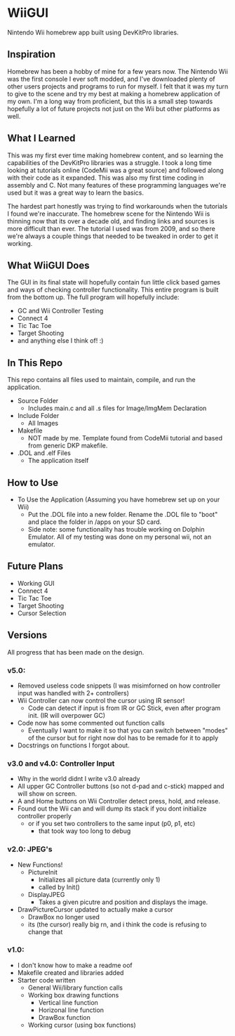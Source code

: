# WiiGUI
Nintendo Wii homebrew app built using DevKitPro libraries.
## Inspiration
Homebrew has been a hobby of mine for a few years now. The Nintendo Wii was the first console I ever soft modded, and I've downloaded plenty of other users projects and programs to run for myself. I felt that it was my turn to give to the scene and try my best at making a homebrew application of my own. I'm a long way from proficient, but this is a small step towards hopefully a lot of future projects not just on the Wii but other platforms as well.

## What I Learned
This was my first ever time making homebrew content, and so learning the capabilities of the DevKitPro libraries was a struggle. I took a long time looking at tutorials online (CodeMii was a great source) and followed along with their code as it expanded. This was also my first time coding in assembly and C. Not many features of these programming languages we're used but it was a great way to learn the basics.

The hardest part honestly was trying to find workarounds when the tutorials I found we're inaccurate. The homebrew scene for the Nintendo Wii is thinning now that its over a decade old, and finding links and sources is more difficult than ever. The tutorial I used was from 2009, and so there we're always a couple things that needed to be tweaked in order to get it working.

## What WiiGUI Does
The GUI in its final state will hopefully contain fun little click based games and ways of checking controller functionality. This entire program is built from the bottom up. The full program will hopefully include:
- GC and Wii Controller Testing
- Connect 4
- Tic Tac Toe
- Target Shooting
- and anything else I think of! :)

## In This Repo
This repo contains all files used to maintain, compile, and run the application.
- Source Folder
  - Includes main.c and all .s files for Image/ImgMem Declaration
- Include Folder
  - All Images
- Makefile
  - NOT made by me. Template found from CodeMii tutorial and based from generic DKP makefile.
- .DOL and .elf Files
  - The application itself
  
## How to Use
- To Use the Application (Assuming you have homebrew set up on your Wii)
  - Put the .DOL file into a new folder. Rename the .DOL file to "boot" and place the folder in /apps on your SD card.
  - Side note: some functionality has trouble working on Dolphin Emulator. All of my testing was done on my personal wii, not an emulator.
  
## Future Plans
- Working GUI
- Connect 4
- Tic Tac Toe
- Target Shooting
- Cursor Selection

## Versions
All progress that has been made on the design.
### v5.0:
- Removed useless code snippets (I was misimforned on how controller input was handled with 2+ controllers)
- Wii Controller can now control the cursor using IR sensor!
  - Code can detect if input is from IR or GC Stick, even after program init. (IR will overpower GC)
- Code now has some commented out function calls
  - Eventually I want to make it so that you can switch between "modes" of the cursor but for right now dol has to be remade for it to apply
- Docstrings on functions I forgot about.

### v3.0 and v4.0: Controller Input
- Why in the world didnt I write v3.0 already
- All upper GC Controller buttons (so not d-pad and c-stick) mapped and will show on screen.
- A and Home buttons on Wii Controller detect press, hold, and release.
- Found out the Wii can and will dump its stack if you dont initialize controller properly
  - or if you set two controllers to the same input (p0, p1, etc)
    - that took way too long to debug

### v2.0: JPEG's
- New Functions!
  - PictureInit
    - Initializes all picture data (currently only 1)
    - called by Init()
  - DisplayJPEG
    - Takes a given picutre and position and displays the image.
- DrawPictureCursor updated to actually make a cursor
  - DrawBox no longer used
  - its (the cursor) really big rn, and i think the code is refusing to change that

### v1.0:
- I don't know how to make a readme oof
- Makefile created and libraries added
- Starter code written
  - General Wii/library function calls
  - Working box drawing functions
    - Vertical line function
    - Horizonal line function
    - DrawBox function
  - Working cursor (using box functions)

